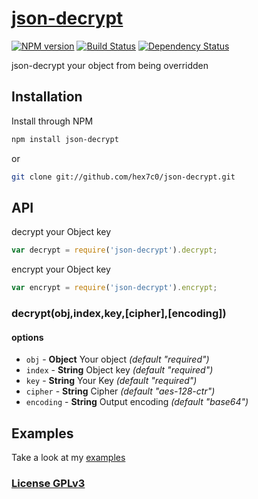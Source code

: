 # [json-decrypt](http://supergiovane.tk/#/json-decrypt)

[![NPM version](https://badge.fury.io/js/json-decrypt.svg)](http://badge.fury.io/js/json-decrypt)
[![Build Status](https://travis-ci.org/hex7c0/json-decrypt.svg)](https://travis-ci.org/hex7c0/json-decrypt)
[![Dependency Status](https://david-dm.org/hex7c0/json-decrypt/status.svg)](https://david-dm.org/hex7c0/json-decrypt)

json-decrypt your object from being overridden

## Installation

Install through NPM

```bash
npm install json-decrypt
```
or
```bash
git clone git://github.com/hex7c0/json-decrypt.git
```

## API

decrypt your Object key
```js
var decrypt = require('json-decrypt').decrypt;
```

encrypt your Object key
```js
var encrypt = require('json-decrypt').encrypt;
```

### decrypt(obj,index,key,[cipher],[encoding])

#### options

 - `obj` - **Object** Your object *(default "required")*
 - `index` - **String** Object key *(default "required")*
 - `key` - **String** Your Key *(default "required")*
 - `cipher` - **String** Cipher *(default "aes-128-ctr")*
 - `encoding` - **String** Output encoding *(default "base64")*

## Examples

Take a look at my [examples](https://github.com/hex7c0/json-decrypt/tree/master/examples)

### [License GPLv3](http://opensource.org/licenses/GPL-3.0)
